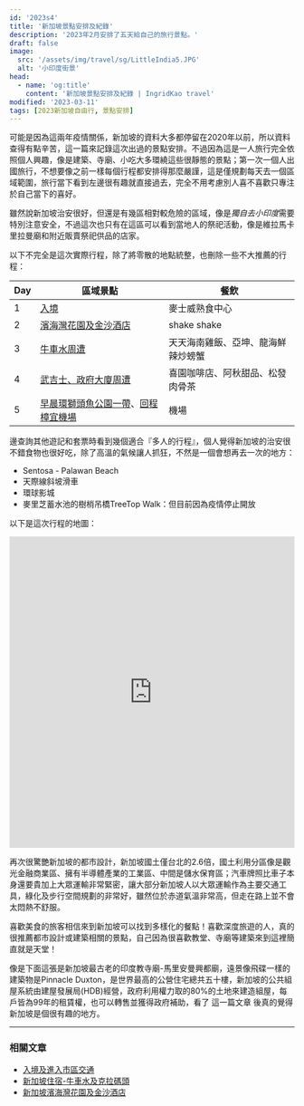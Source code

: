 ```yaml
---
id: '2023s4'
title: '新加坡景點安排及紀錄'
description: '2023年2月安排了五天給自己的旅行景點。'
draft: false
image:
  src: '/assets/img/travel/sg/LittleIndia5.JPG'
  alt: '小印度街景'
head:
  - name: 'og:title'
    content: '新加坡景點安排及紀錄 | IngridKao travel'
modified: '2023-03-11'
tags: [2023新加坡自由行, 景點安排]
---
```


可能是因為這兩年疫情關係，新加坡的資料大多都停留在2020年以前，所以資料查得有點辛苦，這一篇來記錄這次出過的景點安排。不過因為這是一人旅行完全依照個人興趣，像是建築、寺廟、小吃大多環繞這些很靜態的景點；第一次一個人出國旅行，不想要像之前一樣每個行程都安排得那麼嚴謹，這是僅規劃每天去一個區域範圍，旅行當下看到左邊很有趣就直接過去，完全不用考慮別人喜不喜歡只專注於自己當下的喜好。

<div class="img-vertical">
  	<images :path="/img/travel/sg/LittleIndia5.JPG" :alt="'小印度街景'"></images>
</div>

雖然說新加坡治安很好，但還是有幾區相對較危險的區域，像是*獨自去小印度*需要特別注意安全，不過這次也只有在這區可以看到當地人的祭祀活動，像是維拉馬卡里拉曼廟和附近販賣祭祀供品的店家。

<div class="img-horizontal">
  	<images :path="/img/travel/sg/LittleIndia4.JPG" :alt="'小印度市場'"></images>
  	<images :path="/img/travel/sg/Veeramakaliamman.JPG" :alt="'維拉馬卡里拉曼廟'"></images>
</div>

以下不完全是這次實際行程，除了將零散的地點統整，也刪除一些不大推薦的行程：

|Day|區域景點 |餐飲 |
|---|-------------------------------------|--------------|
|1  |[入境](/travel/singapore_preparation)|麥士威熟食中心 |
|2  |[濱海灣花園及金沙酒店](/travel/singapore_zone1)|shake shake  |
|3  |[牛車水周遭](/travel/singapore_zone2)|天天海南雞飯、亞坤、龍海鮮辣炒螃蟹  |
|4  |[武吉士、政府大廈周遭](/travel/singapore_zone3)|喜園咖啡店、阿秋甜品、松發肉骨茶  |
|5  |[早晨環獅頭魚公園一帶](/travel/singapore_zone1)、[回程樟宜機場](/travel/singapore_zone1)|機場  |

邊查詢其他遊記和套票時看到幾個適合『多人的行程』，個人覺得新加坡的治安很不錯食物也很好吃，除了高溫的氣候讓人抓狂，不然是一個會想再去一次的地方：
* Sentosa - Palawan Beach
* <links href="https://tinyurl.com/22jbeu33">天際線斜坡滑車</links>
* <links href="https://tinyurl.com/28k4og46">環球影城</links>
* 麥里芝蓄水池的樹梢吊橋TreeTop Walk：但目前因為疫情停止開放

以下是這次行程的地圖：
<iframe src="https://www.google.com/maps/d/embed?mid=1RDDbmwPXrtwbJZ0s0h4bcEnXbc0_fI8&ehbc=2E312F" width="100%" height="550" frameBorder="0" allowfullscreen="" allow="autoplay; clipboard-write; encrypted-media; fullscreen; picture-in-picture" loading="lazy"></iframe>

再次很驚艷新加坡的都市設計，新加坡國土僅台北的2.6倍，國土利用分區像是觀光金融商業區、擁有半導體產業的工業區、中間是儲水保育區；汽車牌照比車子本身還要貴加上大眾運輸非常緊密，讓大部分新加坡人以大眾運輸作為主要交通工具，綠化及步行空間規劃的非常好，雖然位於赤道氣溫非常高，但走在路上並不會太悶熱不舒服。

<div class="img-vertical">
  	<images :path="/img/travel/sg/street.JPG" :alt="'街景'"></images>
	<images :path="/img/travel/sg/LittleIndia1.JPG" :alt="'一整排的逃生梯很可愛'"></images>
</div>

喜歡美食的旅客相信來到新加坡可以找到多樣化的餐點！喜歡深度旅遊的人，真的很推薦都市設計或建築相關的景點，自己因為很喜歡教堂、寺廟等建築來到這裡簡直就是天堂！

像是下面這張是新加坡最古老的印度教寺廟-馬里安曼興都廟，遠景像飛碟一樣的建築物是Pinnacle Duxton，是世界最高的公營住宅總共五十樓，新加坡的公共組屋系統由建屋發展局(HDB)經營，政府利用權力取的80%的土地來建造組屋，每戶皆為99年的租賃權，也可以轉售並獲得政府補助，看了
<links href="https://www.cw.com.tw/article/5083709">這一篇文章</links>
後真的覺得新加坡是個很有趣的地方。

<div class="img-horizontal">
  	<images :path="/img/travel/sg/Mariamman2.JPG" :alt="'馬里安曼興都廟'"></images>
</div>



---------------------------------------
### 相關文章

- [入境及進入市區交通](/travel/singapore_preparation)
- [新加坡住宿-牛車水及克拉碼頭](/travel/singapore_hotel)
- [新加坡濱海灣花園及金沙酒店](/travel/singapore_zone1)

[^1]: <a target="_blank" rel="noreferrer noopenner" class="text-xs" href="https://mimihan.tw/sands-water-dance/">【參考文章】Mimi韓 - 濱海灣金沙酒店水舞秀：演出時間＆交通彙整，新加坡必看絢麗夜間燈光秀</a>

